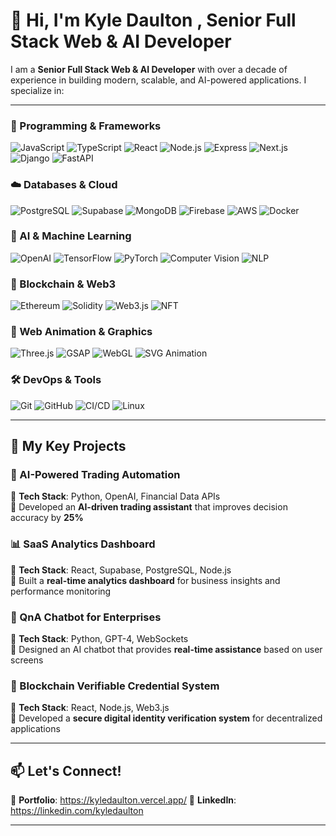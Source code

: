 # 👋 Hi, I'm Kyle Daulton , Senior Full Stack Web & AI Developer

I am a **Senior Full Stack Web & AI Developer** with over a decade of experience in building modern, scalable, and AI-powered applications. I specialize in:  

---

### 🚀 Programming & Frameworks  
![JavaScript](https://img.shields.io/badge/JavaScript-F7DF1E?style=flat&logo=javascript&logoColor=black)  ![TypeScript](https://img.shields.io/badge/TypeScript-007ACC?style=flat&logo=typescript&logoColor=white)  ![React](https://img.shields.io/badge/React-61DAFB?style=flat&logo=react&logoColor=black)  ![Node.js](https://img.shields.io/badge/Node.js-339933?style=flat&logo=nodedotjs&logoColor=white)  ![Express](https://img.shields.io/badge/Express-000000?style=flat&logo=express&logoColor=white)  ![Next.js](https://img.shields.io/badge/Next.js-000000?style=flat&logo=nextdotjs&logoColor=white)  ![Django](https://img.shields.io/badge/Django-092E20?style=flat&logo=django&logoColor=white)  ![FastAPI](https://img.shields.io/badge/FastAPI-009688?style=flat&logo=fastapi&logoColor=white)  

### ☁️ Databases & Cloud  
![PostgreSQL](https://img.shields.io/badge/PostgreSQL-336791?style=flat&logo=postgresql&logoColor=white)  ![Supabase](https://img.shields.io/badge/Supabase-3ECF8E?style=flat&logo=supabase&logoColor=white)  ![MongoDB](https://img.shields.io/badge/MongoDB-47A248?style=flat&logo=mongodb&logoColor=white)  ![Firebase](https://img.shields.io/badge/Firebase-FFCA28?style=flat&logo=firebase&logoColor=black)  ![AWS](https://img.shields.io/badge/AWS-232F3E?style=flat&logo=amazon-aws&logoColor=white)  ![Docker](https://img.shields.io/badge/Docker-2496ED?style=flat&logo=docker&logoColor=white)  

### 🤖 AI & Machine Learning  
![OpenAI](https://img.shields.io/badge/OpenAI-412991?style=flat&logo=openai&logoColor=white)  ![TensorFlow](https://img.shields.io/badge/TensorFlow-FF6F00?style=flat&logo=tensorflow&logoColor=white)  ![PyTorch](https://img.shields.io/badge/PyTorch-EE4C2C?style=flat&logo=pytorch&logoColor=white)  ![Computer Vision](https://img.shields.io/badge/Computer%20Vision-009688?style=flat)  ![NLP](https://img.shields.io/badge/NLP-8A2BE2?style=flat)  

### 🔗 Blockchain & Web3  
![Ethereum](https://img.shields.io/badge/Ethereum-3C3C3D?style=flat&logo=ethereum&logoColor=white)  ![Solidity](https://img.shields.io/badge/Solidity-363636?style=flat&logo=solidity&logoColor=white)  ![Web3.js](https://img.shields.io/badge/Web3.js-F16822?style=flat)  ![NFT](https://img.shields.io/badge/NFT-FF5733?style=flat)  

### 🎨 Web Animation & Graphics  
![Three.js](https://img.shields.io/badge/Three.js-000000?style=flat&logo=threedotjs&logoColor=white)  ![GSAP](https://img.shields.io/badge/GSAP-88CE02?style=flat)  ![WebGL](https://img.shields.io/badge/WebGL-990000?style=flat)  ![SVG Animation](https://img.shields.io/badge/SVG%20Animation-FFB13B?style=flat)  

### 🛠️ DevOps & Tools  
![Git](https://img.shields.io/badge/Git-F05032?style=flat&logo=git&logoColor=white)  ![GitHub](https://img.shields.io/badge/GitHub-181717?style=flat&logo=github&logoColor=white)  ![CI/CD](https://img.shields.io/badge/CI/CD-20C997?style=flat)  ![Linux](https://img.shields.io/badge/Linux-FCC624?style=flat&logo=linux&logoColor=black)  

---

## 📌 **My Key Projects**  

### 🚀 AI-Powered Trading Automation  
🔹 **Tech Stack**: Python, OpenAI, Financial Data APIs  
🔹 Developed an **AI-driven trading assistant** that improves decision accuracy by **25%**  

### 📊 SaaS Analytics Dashboard  
🔹 **Tech Stack**: React, Supabase, PostgreSQL, Node.js  
🔹 Built a **real-time analytics dashboard** for business insights and performance monitoring  

### 🤖 QnA Chatbot for Enterprises  
🔹 **Tech Stack**: Python, GPT-4, WebSockets  
🔹 Designed an AI chatbot that provides **real-time assistance** based on user screens  

### 🔐 Blockchain Verifiable Credential System  
🔹 **Tech Stack**: React, Node.js, Web3.js  
🔹 Developed a **secure digital identity verification system** for decentralized applications  

---

## 📫 **Let's Connect!**  
🔗 **Portfolio**: https://kyledaulton.vercel.app/
🔗 **LinkedIn**: https://linkedin.com/kyledaulton  

---

